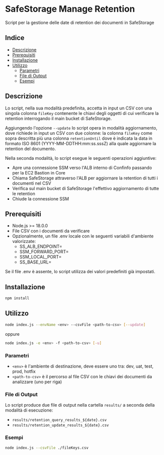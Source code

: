 # SafeStorage Manage Retention

Script per la gestione delle date di retention dei documenti in SafeStorage

## Indice

* [Descrizione](#descrizione)
* [Prerequisiti](#prerequisiti)
* [Installazione](#installazione)
* [Utilizzo](#utilizzo)
  * [Parametri](#parametri)
  * [File di Output](#file-di-output)
  * [Esempi](#esempi)

## Descrizione

Lo script, nella sua modalità predefinita, accetta in input un CSV con una singola colonna `fileKey` contenente le chiavi degli oggetti di cui verificare la retention interrogando il main bucket di SafeStorage.

Aggiungendo l'opzione `--update` lo script opera in modalità aggiornamento, dove richiede in input un CSV con due colonne: la colonna `fileKey` come sopra descritta più una colonna `retentionUntil` dove è indicata la data in formato ISO 8601 (YYYY-MM-DDTHH:mm:ss.sssZ) alla quale aggiornare la retention del documento.

Nella seconda modalità, lo script esegue le seguenti operazioni aggiuntive:

* Apre una connessione SSM verso l'ALB interno di Confinfo passando per la EC2 Bastion in Core
* Chiama SafeStorage attraverso l'ALB per aggiornare la retention di tutti i documenti nel CSV
* Verifica sul main bucket di SafeStorage l'effettivo aggiornamento di tutte le retention
* Chiude la connessione SSM

## Prerequisiti

* Node.js >= 18.0.0
* File CSV con i documenti da verificare
* Opzionalmente, un file .env locale con le seguenti variabili d'ambiente valorizzate:
  * SS_ALB_ENDPOINT=
  * SSM_FORWARD_PORT=
  * SSM_LOCAL_PORT=
  * SS_BASE_URL=

Se il file .env è assente, lo script utilizza dei valori predefiniti già impostati.

## Installazione

```bash
npm install
```

## Utilizzo

```bash
node index.js --envName <env> --csvFile <path-to-csv> [--update]
```

oppure

```bash
node index.js -e <env> -f <path-to-csv> [-u]
```

### Parametri

* `<env>` è l'ambiente di destinazione, deve essere uno tra: dev, uat, test, prod, hotfix
* `<path-to-csv>` è il percorso al file CSV con le chiavi dei documenti da analizzare (uno per riga)

### File di Output

Lo script produce due file di output nella cartella `results/` a seconda della modalità di esecuzione:

* `results/retention_query_results_${date}.csv`
* `results/retention_update_results_${date}.csv`

### Esempi

```bash
node index.js --csvFile ./fileKeys.csv
```

